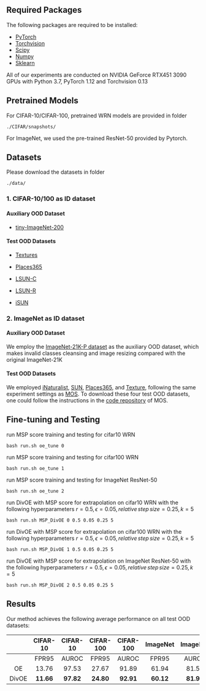 ## Required Packages

The following packages are required to be installed:

- [PyTorch](https://pytorch.org/)
- [Torchvision](https://pytorch.org/)
- [Scipy](https://github.com/scipy/scipy)
- [Numpy](http://www.numpy.org/)
- [Sklearn](https://scikit-learn.org/stable/)

All of our experiments are conducted on NVIDIA GeForce RTX451
3090 GPUs with Python 3.7, PyTorch 1.12 and Torchvision 0.13

## Pretrained Models

For CIFAR-10/CIFAR-100, pretrained WRN models are provided in folder

```
./CIFAR/snapshots/
```

For ImageNet, we used the pre-trained ResNet-50 provided by Pytorch.

## Datasets

Please download the datasets in folder

```
./data/
```

### 1. CIFAR-10/100 as ID dataset

#### Auxiliary OOD Dataset

- [tiny-ImageNet-200](https://github.com/chihhuiho/CLAE/blob/main/datasets/download_tinyImagenet.sh)

#### Test OOD Datasets 

- [Textures](https://www.robots.ox.ac.uk/~vgg/data/dtd/)

- [Places365](http://places2.csail.mit.edu/download.html)

- [LSUN-C](https://www.dropbox.com/s/fhtsw1m3qxlwj6h/LSUN.tar.gz)
 
- [LSUN-R](https://www.dropbox.com/s/moqh2wh8696c3yl/LSUN_resize.tar.gz)

- [iSUN](https://www.dropbox.com/s/ssz7qxfqae0cca5/iSUN.tar.gz)

### 2. ImageNet as ID dataset
#### Auxiliary OOD Dataset
We employ the
[ImageNet-21K-P dataset](https://arxiv.org/abs/2104.10972) as the auxiliary OOD dataset, which makes invalid classes cleansing and image
resizing compared with the original ImageNet-21K

#### Test OOD Datasets
We employed [iNaturalist](https://arxiv.org/abs/1707.06642), [SUN](https://arxiv.org/abs/1504.06755), [Places365](https://arxiv.org/abs/1610.02055), and [Texture](https://arxiv.org/abs/1311.3618), following the same experiment settings as [MOS](https://arxiv.org/abs/2105.01879).
To download these four test OOD datasets, one could follow the instructions in the [code repository](https://github.com/deeplearning-wisc/large_scale_ood#out-of-distribution-dataset) of MOS.

## Fine-tuning and Testing

run MSP score training and testing for cifar10 WRN
```train
bash run.sh oe_tune 0 
```

run MSP score training and testing for cifar100 WRN
```train
bash run.sh oe_tune 1
```

run MSP score training and testing for ImageNet ResNet-50
```train
bash run.sh oe_tune 2
```

run DivOE with MSP score for extrapolation on cifar10 WRN with the following hyperparameters
$r=0.5,\epsilon=0.05, relative\,step\,size=0.25,k=5$
```train
bash run.sh MSP_DivOE 0 0.5 0.05 0.25 5  
```

run DivOE with MSP score for extrapolation on cifar100 WRN with the following hyperparameters
$r=0.5,\epsilon=0.05, relative\,step\,size=0.25,k=5$
```train
bash run.sh MSP_DivOE 1 0.5 0.05 0.25 5 
```

run DivOE with MSP score for extrapolation on ImageNet ResNet-50 with the following hyperparameters
$r=0.5,\epsilon=0.05, relative\,step\,size=0.25,k=5$
```train
bash run.sh MSP_DivOE 2 0.5 0.05 0.25 5 
```


## Results

Our method achieves the following average performance on all test OOD datasets:

|     | CIFAR-10 | CIFAR-10 | CIFAR-100 | CIFAR-100 | ImageNet | ImageNet |
|:---:|:--------:|:--------:|:---------:|:---------:|:---------:|:---------:|
|     |   FPR95  |   AUROC  |   FPR95   |   AUROC   | FPR95   |   AUROC   |
|  OE |   13.76  |   97.53  |   27.67   |   91.89   |  61.94  |  81.58  |
| DivOE |   **11.66**   |   **97.82**  |   **24.80**   |   **92.91**   |    **60.12**   |   **81.96**   | 
